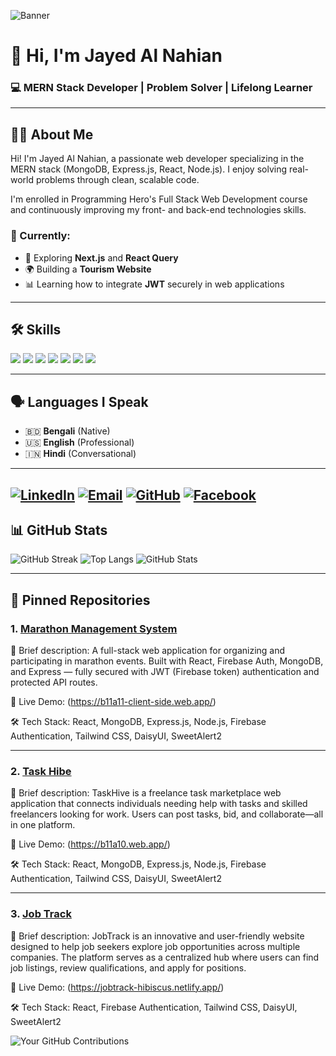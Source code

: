 ![Banner](https://i.ibb.co/277zdLjh/final-2.jpg)

# 👋 Hi, I'm Jayed Al Nahian  
### 💻 MERN Stack Developer | Problem Solver | Lifelong Learner

---

## 👨‍💻 About Me

Hi! I'm Jayed Al Nahian, a passionate web developer specializing in the MERN stack (MongoDB, Express.js, React, Node.js). I enjoy solving real-world problems through clean, scalable code.

I'm enrolled in Programming Hero's Full Stack Web Development course and continuously improving my front- and back-end technologies skills.

### 🌱 Currently:
- 🚀 Exploring **Next.js** and **React Query**
- 🌍 Building a **Tourism Website**
- 📊 Learning how to integrate **JWT** securely in web applications

---

## 🛠️ Skills

<p align="left">
  <img src="https://img.shields.io/badge/React-61DAFB?logo=react&logoColor=white&style=for-the-badge" />
  <img src="https://img.shields.io/badge/Node.js-339933?logo=node.js&logoColor=white&style=for-the-badge" />
  <img src="https://img.shields.io/badge/Express.js-000000?logo=express&logoColor=white&style=for-the-badge" />
  <img src="https://img.shields.io/badge/MongoDB-47A248?logo=mongodb&logoColor=white&style=for-the-badge" />
  <img src="https://img.shields.io/badge/Tailwind_CSS-38B2AC?logo=tailwind-css&logoColor=white&style=for-the-badge" />
  <img src="https://img.shields.io/badge/Firebase-FFCA28?logo=firebase&logoColor=white&style=for-the-badge" />
  <img src="https://img.shields.io/badge/Git-F05032?logo=git&logoColor=white&style=for-the-badge" />
</p>

---

## 🗣️ Languages I Speak

- 🇧🇩 **Bengali** (Native)
- 🇺🇸 **English** (Professional)
- 🇮🇳 **Hindi** (Conversational)

---

[![LinkedIn](https://img.shields.io/badge/LinkedIn-blue?style=for-the-badge&logo=linkedin&logoColor=white)](https://www.linkedin.com/in/jayed-al-nahian-83b369317/)
[![Email](https://img.shields.io/badge/Gmail-D14836?style=for-the-badge&logo=gmail&logoColor=white)](mailto:jnahian752@gmail.com)
[![GitHub](https://img.shields.io/badge/GitHub-100000?style=for-the-badge&logo=github&logoColor=white)](https://github.com/jayedalnahian)
[![Facebook](https://img.shields.io/badge/Facebook-1877F2?style=for-the-badge&logo=facebook&logoColor=white)](https://www.facebook.com/nahianlatsgo/)
---

## 📊 GitHub Stats
![GitHub Streak](https://github-readme-streak-stats.herokuapp.com/?user=jayedalnahian&theme=radical&hide_border=true)
![Top Langs](https://github-readme-stats.vercel.app/api/top-langs/?username=jayedalnahian&layout=compact&theme=radical)
![GitHub Stats](https://github-readme-stats.vercel.app/api?username=jayedalnahian&show_icons=true&theme=radical)


---

## 📌 Pinned Repositories

### 1. [Marathon Management System](https://github.com/jayedalnahian/b11-a11)
📝 Brief description: A full-stack web application for organizing and participating in marathon events. Built with React, Firebase Auth, MongoDB, and Express — fully secured with JWT (Firebase token) authentication and protected API routes.

🚀 Live Demo: (https://b11a11-client-side.web.app/)

🛠️ Tech Stack: React, MongoDB, Express.js, Node.js, Firebase Authentication, Tailwind CSS, DaisyUI, SweetAlert2

---

### 2. [Task Hibe](https://github.com/jayedalnahian/b11-a9)
📝 Brief description: TaskHive is a freelance task marketplace web application that connects individuals needing help with tasks and skilled freelancers looking for work. Users can post tasks, bid, and collaborate—all in one platform.

🚀 Live Demo: (https://b11a10.web.app/)

🛠️ Tech Stack: React, MongoDB, Express.js, Node.js, Firebase Authentication, Tailwind CSS, DaisyUI, SweetAlert2

---

### 3. [Job Track](https://github.com/jayedalnahian/b11-a10)
📝 Brief description: JobTrack is an innovative and user-friendly website designed to help job seekers explore job opportunities across multiple companies. The platform serves as a centralized hub where users can find job listings, review qualifications, and apply for positions.

🚀 Live Demo: (https://jobtrack-hibiscus.netlify.app/)

🛠️ Tech Stack: React, Firebase Authentication, Tailwind CSS, DaisyUI, SweetAlert2


![Your GitHub Contributions](https://ghchart.rshah.org/jayedalnahian)
